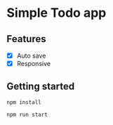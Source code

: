 # Simple Todo app

## Features

- [x] Auto save
- [x] Responsive

## Getting started

`npm install`

`npm run start`
